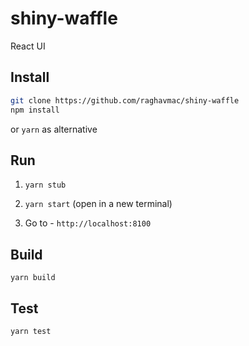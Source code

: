 # shiny-waffle

React UI

## Install

```sh
git clone https://github.com/raghavmac/shiny-waffle
npm install
```
or `yarn` as alternative

## Run

1. `yarn stub`

2. `yarn start` (open in a new terminal)

3. Go to - `http://localhost:8100`

## Build

`yarn build`

## Test

`yarn test`